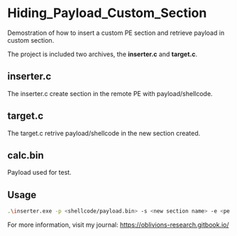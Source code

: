 # Hiding_Payload_Custom_Section
Demostration of how to insert a custom PE section and retrieve payload in custom section. 

The project is included two archives, the **inserter.c** and **target.c**.

## inserter.c
The inserter.c create section in the remote PE with payload/shellcode. 

## target.c
The target.c retrive payload/shellcode in the new section created.

## calc.bin
Payload used for test.

## Usage
```sh
.\inserter.exe -p <shellcode/payload.bin> -s <new section name> -e <pe path> -o <output pe name>
```

For more information, visit my journal: https://oblivions-research.gitbook.io/
